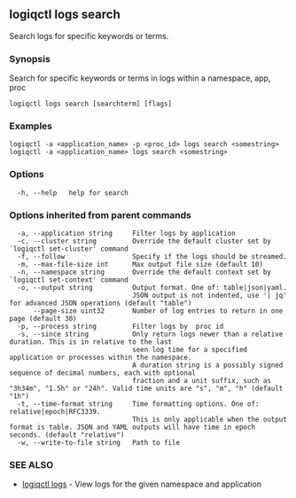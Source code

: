 ## logiqctl logs search

Search logs for specific keywords or terms.

### Synopsis

Search for specific keywords or terms in logs within a namespace, app, proc

```
logiqctl logs search [searchterm] [flags]
```

### Examples

```
logiqctl -a <application_name> -p <proc_id> logs search <somestring>
logiqctl -a <application_name> logs search <somestring>
```

### Options

```
  -h, --help   help for search
```

### Options inherited from parent commands

```
  -a, --application string     Filter logs by application
  -c, --cluster string         Override the default cluster set by `logiqctl set-cluster' command
  -f, --follow                 Specify if the logs should be streamed.
  -m, --max-file-size int      Max output file size (default 10)
  -n, --namespace string       Override the default context set by `logiqctl set-context' command
  -o, --output string          Output format. One of: table|json|yaml. 
                               JSON output is not indented, use '| jq' for advanced JSON operations (default "table")
      --page-size uint32       Number of log entries to return in one page (default 30)
  -p, --process string         Filter logs by  proc id
  -s, --since string           Only return logs newer than a relative duration. This is in relative to the last
                               seen log time for a specified application or processes within the namespace.
                               A duration string is a possibly signed sequence of decimal numbers, each with optional
                               fraction and a unit suffix, such as "3h34m", "1.5h" or "24h". Valid time units are "s", "m", "h" (default "1h")
  -t, --time-format string     Time formatting options. One of: relative|epoch|RFC3339. 
                               This is only applicable when the output format is table. JSON and YAML outputs will have time in epoch seconds. (default "relative")
  -w, --write-to-file string   Path to file
```

### SEE ALSO

* [logiqctl logs](logiqctl_logs.md)	 - View logs for the given namespace and application

